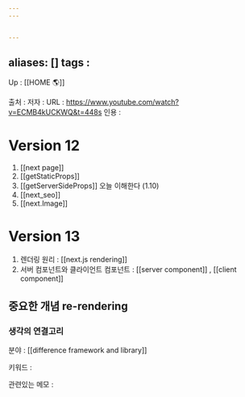 ```yaml
---
---


---
```

aliases: []
tags : 
---
Up : [[HOME 🌎]]

출처 :
저자 :
URL : https://www.youtube.com/watch?v=ECMB4kUCKWQ&t=448s
인용 : 


# Version 12
1. [[next page]]
2.  [[getStaticProps]]
3.  [[getServerSideProps]] 오늘 이해한다 (1.10)
4. [[next_seo]]
5. [[next.Image]]

# Version 13
1. 렌더링 원리 : [[next.js rendering]]
2. 서버 컴포넌트와 클라이언트 컴포넌트 : [[server component]] , [[client component]]


## 중요한 개념 re-rendering 



### 생각의 연결고리
분야 : [[difference framework and library]]

키워드 :

관련있는 메모 :
